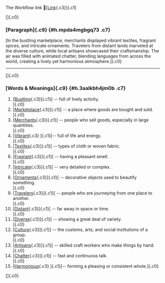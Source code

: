 The Workflow link
👏[[Link](https://www.google.com/url?q=http://www.google.com&sa=D&source=editors&ust=1756708951459596&usg=AOvVaw1iqqbuCdIne3f018ONDiQ8){.c3}]{.c1}

[]{.c0}

### [Paragraph]{.c9} {#h.mpda4mgbgq73 .c7}

[In the bustling marketplace, merchants displayed vibrant textiles,
fragrant spices, and intricate ornaments. Travelers from distant lands
marveled at the diverse culture, while local artisans showcased their
craftsmanship. The air was filled with animated chatter, blending
languages from across the world, creating a lively yet harmonious
atmosphere.]{.c0}

------------------------------------------------------------------------

[]{.c0}

### [Words & Meanings]{.c9} {#h.3aalkbh4jm0b .c7}

1.  [[Bustling](https://www.google.com/url?q=http://www.google.com&sa=D&source=editors&ust=1756708951461077&usg=AOvVaw2_RYeLfqjS78Gjxfp0rFvn){.c3}]{.c1}[ --
    full of lively activity.\
    ]{.c0}
2.  [[Marketplace](https://www.google.com/url?q=http://www.google.com&sa=D&source=editors&ust=1756708951461374&usg=AOvVaw0cx16EJz4clQukxA4zgMI7){.c3}]{.c1}[ --
    a place where goods are bought and sold.\
    ]{.c0}
3.  [[Merchants](https://www.google.com/url?q=http://www.google.com&sa=D&source=editors&ust=1756708951461614&usg=AOvVaw16QKEdVbcCyHChCRMNQQ0g){.c3}]{.c1}[ --
    people who sell goods, especially in large quantities.\
    ]{.c0}
4.  [[Vibrant](https://www.google.com/url?q=http://www.google.com&sa=D&source=editors&ust=1756708951461811&usg=AOvVaw1jMaGmIw3aqVP_xtffrMk9){.c3}
    ]{.c1}[-- full of life and energy.\
    ]{.c0}
5.  [[Textiles](https://www.google.com/url?q=http://www.google.com&sa=D&source=editors&ust=1756708951461934&usg=AOvVaw34zTOLcK_WfjDHx-ER5L2I){.c3}]{.c1}[ --
    types of cloth or woven fabric.\
    ]{.c0}
6.  [[Fragrant](https://www.google.com/url?q=http://www.google.com&sa=D&source=editors&ust=1756708951462058&usg=AOvVaw3sdYDUVexc7IlYhyilrNLe){.c3}]{.c1}[ --
    having a pleasant smell.\
    ]{.c0}
7.  [[Intricate](https://www.google.com/url?q=http://www.google.com&sa=D&source=editors&ust=1756708951462219&usg=AOvVaw1Bb7vjpx4Dojpq3TBCT4sL){.c3}]{.c1}[ --
    very detailed or complex.\
    ]{.c0}
8.  [[Ornaments](https://www.google.com/url?q=http://www.google.com&sa=D&source=editors&ust=1756708951462486&usg=AOvVaw1KsKuoYTlaufASyoP4mJgB){.c3}]{.c1}[ --
    decorative objects used to beautify something.\
    ]{.c0}
9.  [[Travelers](https://www.google.com/url?q=http://www.google.com&sa=D&source=editors&ust=1756708951462715&usg=AOvVaw1DXZNMOWAFkrBItrJrQiwh){.c3}]{.c1}[ --
    people who are journeying from one place to another.\
    ]{.c0}
10. [[Distant](https://www.google.com/url?q=http://www.google.com&sa=D&source=editors&ust=1756708951462973&usg=AOvVaw2-fmZerMskeOb05uBddSLZ){.c3}]{.c1}[ --
    far away in space or time.\
    ]{.c0}
11. [[Diverse](https://www.google.com/url?q=http://www.google.com&sa=D&source=editors&ust=1756708951463162&usg=AOvVaw00pjIUHNUcvwKUHx7lT8rl){.c3}]{.c1}[ --
    showing a great deal of variety.\
    ]{.c0}
12. [[Culture](https://www.google.com/url?q=http://www.google.com&sa=D&source=editors&ust=1756708951463459&usg=AOvVaw1F_5elJj83ZSIQpdtGAFNh){.c3}]{.c1}[ --
    the customs, arts, and social institutions of a group.\
    ]{.c0}
13. [[Artisans](https://www.google.com/url?q=http://www.google.com&sa=D&source=editors&ust=1756708951463667&usg=AOvVaw0mQtJVStioxI4clARWbIsi){.c3}]{.c1}[ --
    skilled craft workers who make things by hand.\
    ]{.c0}
14. [[Chatter](https://www.google.com/url?q=http://www.google.com&sa=D&source=editors&ust=1756708951463908&usg=AOvVaw2VlboqZB0k5sKd35z26G94){.c3}]{.c1}[ --
    fast and continuous talk.\
    ]{.c0}
15. [[Harmonious](https://www.google.com/url?q=http://www.google.com&sa=D&source=editors&ust=1756708951464107&usg=AOvVaw2oexkdv40QMJjCY7P1FjO5){.c3}
    ]{.c1}[-- forming a pleasing or consistent whole.]{.c0}

[]{.c0}
